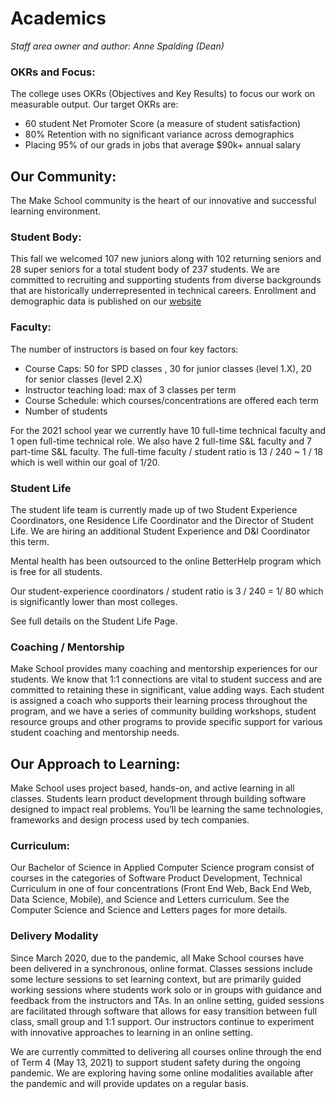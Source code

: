 # Academics

*Staff area owner and author: Anne Spalding (Dean)*

### OKRs and Focus:

The college uses OKRs (Objectives and Key Results) to focus our work on measurable output. Our target OKRs are:
- 60 student Net Promoter Score (a measure of student satisfaction)
- 80% Retention with no significant variance across demographics
- Placing 95% of our grads in jobs that average $90k+ annual salary


## Our Community:
The Make School community is the heart of our innovative and successful learning environment.  


### Student Body:
This fall we welcomed 107 new juniors along with 102 returning seniors and 28 super seniors for a total student body of 237 students.  We are committed to recruiting and supporting students from diverse backgrounds that are historically underrepresented in technical careers.  Enrollment and demographic data is published on our [website](https://www.makeschool.com/computer-science-degree/outcomes/data)


### Faculty:
The number of instructors is based on four key factors:
   - Course Caps: 50 for SPD classes , 30 for junior classes (level 1.X), 20 for senior classes (level 2.X)
   - Instructor teaching load: max of 3 classes per term
   - Course Schedule: which courses/concentrations are offered each term
   - Number of students

For the 2021 school year we currently have 10 full-time technical faculty and 1 open full-time technical role.  We also have 2 full-time S&L faculty and 7 part-time S&L faculty.  The full-time faculty / student ratio is 13 / 240 ~ 1 / 18 which is well within our goal of 1/20.


### Student Life
The student life team is currently made up of two Student Experience Coordinators, one Residence Life Coordinator and the Director of Student Life.  We are hiring an additional Student Experience and D&I Coordinator this term.  

Mental health has been outsourced to the online BetterHelp program which is free for all students.  

Our student-experience coordinators / student ratio is 3 / 240 = 1/ 80 which is significantly lower than most colleges.  

See full details on the Student Life Page.

### Coaching / Mentorship
Make School provides many coaching and mentorship experiences for our students.  We know that 1:1 connections are vital to student success and are committed to retaining these in significant, value adding ways.   Each student is assigned a coach who supports their learning process throughout the program, and we have a series of community building workshops, student resource groups and other programs to provide specific support for various student coaching and mentorship needs.


## Our Approach to Learning:
Make School uses project based, hands-on, and active learning in all classes. Students learn product development through building software designed to impact real problems. You’ll be learning the same technologies, frameworks and design process used by tech companies.  

### Curriculum:
Our Bachelor of Science in Applied Computer Science program consist of courses in the categories of Software Product Development, Technical Curriculum in one of four concentrations (Front End Web, Back End Web, Data Science, Mobile), and Science and Letters curriculum.  See the Computer Science and Science and Letters pages for more details.

### Delivery Modality
Since March 2020, due to the pandemic, all Make School courses have been delivered in a synchronous, online format.  Classes sessions include some lecture sessions to set learning context, but are primarily guided working sessions where students work solo or in groups with guidance and feedback from the instructors and TAs.  In an online setting, guided sessions are facilitated through software that allows for easy transition between full class, small group and 1:1 support.  Our instructors continue to experiment with innovative approaches to learning in an online setting.

We are currently committed to delivering all courses online through the end of Term 4 (May 13, 2021) to support student safety during the ongoing pandemic.  We are exploring having some online modalities available after the pandemic and will provide updates on a regular basis.
